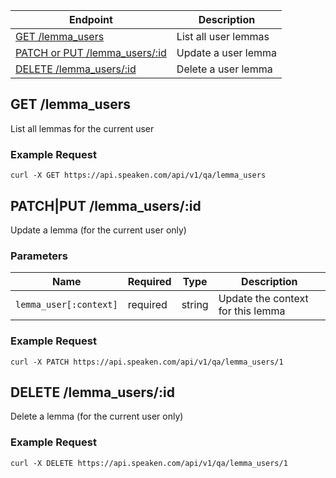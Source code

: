 |Endpoint|Description|
|--------|-----------|
|[GET /lemma_users](#get-lemma_users)| List all user lemmas|
|[PATCH or PUT /lemma_users/:id](#patch-lemma_users)| Update a user lemma|
|[DELETE /lemma_users/:id](#delete-lemma_users)| Delete a user lemma|

## GET /lemma_users

List all lemmas for the current user

### Example Request

```curl -X GET https://api.speaken.com/api/v1/qa/lemma_users```


## PATCH|PUT /lemma_users/:id

Update a lemma (for the current user only)

### Parameters

|Name|Required|Type|Description|
|----|--------|----|-----------|
|```lemma_user[:context]```|required|string|Update the context for this lemma|

### Example Request

```curl -X PATCH https://api.speaken.com/api/v1/qa/lemma_users/1```


## DELETE /lemma_users/:id

Delete a lemma (for the current user only)

### Example Request

```curl -X DELETE https://api.speaken.com/api/v1/qa/lemma_users/1```

